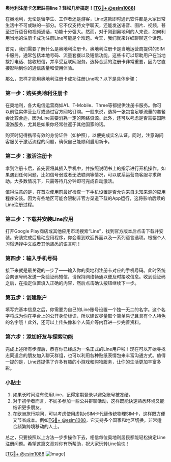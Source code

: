 **奥地利注册卡怎麽註冊line？轻松几步搞定！[[TG💪+ @esim1088](https://t.me/s/esim1088)]**

在奥地利，无论是留学生、工作者还是游客，Line这款即时通讯软件都是大家日常生活中不可或缺的一部分。它不仅支持文字聊天，还能发送语音、图片、视频，甚至进行语音和视频通话，功能十分强大。然而，对于刚到奥地利的人来说，如何利用当地的注册卡成功注册Line可能是个难题。今天，我们就来详细聊聊这个话题。

首先，我们需要了解什么是奥地利注册卡。奥地利注册卡是当地运营商提供的SIM卡服务，通常包括本地号码、流量套餐以及短信功能。这些卡可以帮助用户在当地拨打电话、接收短信，并享受互联网服务。选择合适的注册卡非常重要，因为它直接影响到你的通信质量和使用体验。

那么，怎样才能用奥地利注册卡成功注册Line呢？以下是具体步骤：

### **第一步：购买奥地利注册卡**
在奥地利，各大电信运营商如A1、T-Mobile、Three等都提供注册卡服务。你可以前往实体营业厅或通过官方网站订购。一般来说，选择一张包含足够流量的套餐会比较合适，因为Line需要消耗一定的网络资源。此外，还可以考虑是否需要国际漫游服务，尤其是如果你经常往返于其他国家的话。

购买时记得携带有效的身份证件（如护照），以便完成实名认证。同时，注意询问客服关于激活流程的问题，确保自己能顺利启用新卡。

### **第二步：激活注册卡**
拿到注册卡后，首先要将其插入手机中，并按照说明书上的指示进行开机操作。如果遇到任何问题，比如信号弱或者无法联网等情况，可以联系运营商客服寻求帮助。大多数情况下，只需等待几分钟即可完成自动激活。

值得注意的是，在首次使用前最好检查一下手机设置是否允许来自未知来源的应用程序安装。因为有些地区可能会限制非官方渠道下载的App运行，这将影响后续的Line注册过程。

### **第三步：下载并安装Line应用**
打开Google Play商店或其他应用市场搜索“Line”，找到官方版本后点击下载并安装。安装完成后启动应用程序，你会看到欢迎界面以及一系列语言选项。根据个人习惯选择中文或者其他熟悉的语言吧！

### **第四步：输入手机号码**
接下来就是最关键的一步了——输入你的奥地利注册卡对应的手机号码。此时系统会向该号码发送一条验证码短信，请保持网络畅通以便及时接收信息。收到验证码之后，在指定位置填入正确的内容，然后点击确认按钮继续下一步。

### **第五步：创建账户**
填写完基本信息之后，你需要为自己的Line账号设置一个独一无二的名字。这个名字将成为你在平台上的公开身份标识，所以建议尽量取个简单易记且具有个人特色的名字哦！此外，还可以上传头像和个人简介等内容进一步完善资料。

### **第六步：添加好友与探索功能**
完成上述所有步骤后，恭喜你已经成为一名正式的Line用户啦！现在可以开始寻找志同道合的朋友加入聊天群组，也可以利用各种贴纸表情包来丰富沟通方式。值得一提的是，Line还提供了许多有趣的小游戏和购物服务，让你的生活更加丰富多彩。

### **小贴士**
1. 如果长时间没有使用Line，记得定期登录以避免账号被冻结。
2. 对于初学者而言，不妨多参加一些公共群聊活动，这样既能快速熟悉环境又能结识更多朋友。
3. 在欧洲旅行期间，可以考虑使用虚拟eSIM卡代替传统物理SIM卡，这样既方便又节省成本。例如[TG💪+ @esim1088](https://t.me/s/esim1088)，它支持多个国家和地区切换，非常适合频繁跨境移动的人士。

总之，只要按照以上方法一步步操作下去，相信每位奥地利居民都能轻松搞定Line注册问题。希望这篇文章对你有所帮助，祝大家玩转Line愉快！

[[TG💪+ @esim1088](https://t.me/s/esim1088) ![Image](https://i.postimg.cc/4NQfJmqS/Snipaste-2025-05-13-00-14-12.png)]